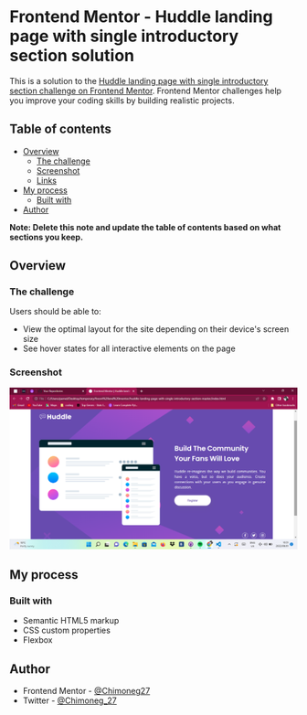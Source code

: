# Frontend Mentor - Huddle landing page with single introductory section solution

This is a solution to the [Huddle landing page with single introductory section challenge on Frontend Mentor](https://www.frontendmentor.io/challenges/huddle-landing-page-with-a-single-introductory-section-B_2Wvxgi0). Frontend Mentor challenges help you improve your coding skills by building realistic projects. 

## Table of contents

- [Overview](#overview)
  - [The challenge](#the-challenge)
  - [Screenshot](#screenshot)
  - [Links](#links)
- [My process](#my-process)
  - [Built with](#built-with)
- [Author](#author)

**Note: Delete this note and update the table of contents based on what sections you keep.**

## Overview

### The challenge

Users should be able to:

- View the optimal layout for the site depending on their device's screen size
- See hover states for all interactive elements on the page

### Screenshot

![My Screenshot](images/Screenshot%20(3).png)

## My process

### Built with

- Semantic HTML5 markup
- CSS custom properties
- Flexbox

## Author

- Frontend Mentor - [@Chimoneg27](https://www.frontendmentor.io/profile/Chimoneg27)
- Twitter - [@Chimoneg_27](https://www.twitter.com/Chimoneg_27)
